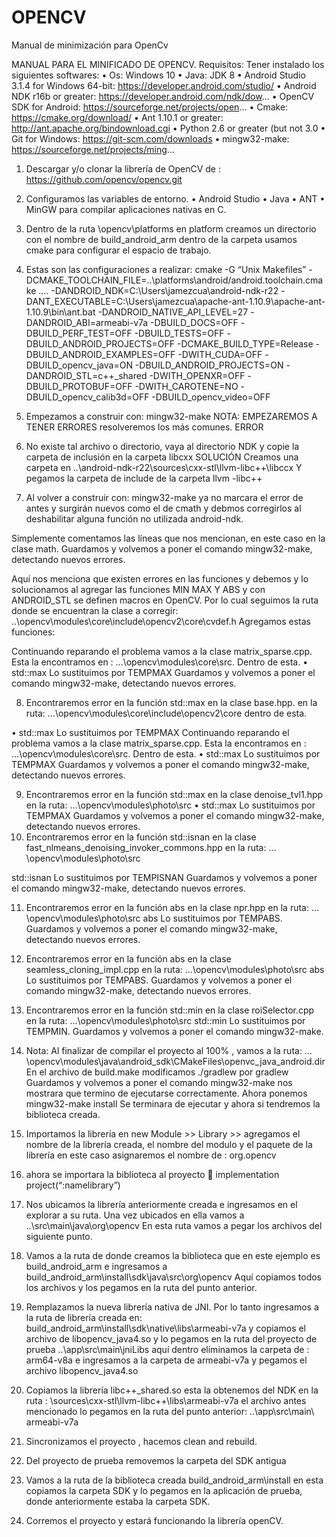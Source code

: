 # OPENCV
Manual de minimización para OpenCv


MANUAL PARA EL MINIFICADO DE OPENCV.
Requisitos:
Tener instalado los siguientes softwares:
•	Os: Windows 10
•	Java: JDK 8
•	Android Studio 3.1.4 for Windows 64-bit: https://developer.android.com/studio/
•	Android NDK r16b or greater: https://developer.android.com/ndk/dow...
•	OpenCV SDK for Android: https://sourceforge.net/projects/open...
•	Cmake: https://cmake.org/download/
•	Ant 1.10.1 or greater: http://ant.apache.org/bindownload.cgi
•	Python 2.6 or greater (but not 3.0
•	Git for Windows: https://git-scm.com/downloads
•	mingw32-make: https://sourceforge.net/projects/ming...


1.	Descargar y/o clonar la librería de OpenCV de : https://github.com/opencv/opencv.git
2.	Configuramos las variables de entorno.
•	Android Studio
•	Java
•	ANT
•	MinGW para compilar aplicaciones nativas en C.

3.	Dentro de la ruta \opencv\platforms en platform creamos un directorio con el nombre de build_android_arm dentro de la carpeta usamos  cmake para configurar el espacio de trabajo.
4.	 Estas son las configuraciones a realizar:
cmake -G “Unix Makefiles”
-DCMAKE_TOOLCHAIN_FILE=..\platforms\android/android.toolchain.cmake  ..\..
-DANDROID_NDK=C:\Users\jamezcua\android-ndk-r22
-DANT_EXECUTABLE=C:\Users\jamezcua\apache-ant-1.10.9\apache-ant-1.10.9\bin\ant.bat
-DANDROID_NATIVE_API_LEVEL=27
-DANDROID_ABI=armeabi-v7a
-DBUILD_DOCS=OFF
-DBUILD_PERF_TEST=OFF
-DBUILD_TESTS=OFF
-DBUILD_ANDROID_PROJECTS=OFF
-DCMAKE_BUILD_TYPE=Release
-DBUILD_ANDROID_EXAMPLES=OFF
-DWITH_CUDA=OFF
-DBUILD_opencv_java=ON
-DBUILD_ANDROID_PROJECTS=ON
-DANDROID_STL=c++_shared
-DWITH_OPENXR=OFF
-DBUILD_PROTOBUF=OFF
-DWITH_CAROTENE=NO
-DBUILD_opencv_calib3d=OFF
-DBUILD_opencv_video=OFF

5.	Empezamos a construir con: mingw32-make
NOTA: EMPEZAREMOS A TENER ERRORES resolveremos los más comunes.
ERROR
6.	No existe tal archivo o directorio, vaya al directorio NDK y copie la carpeta de inclusión en la carpeta libcxx
SOLUCIÓN
Creamos una carpeta en  ..\android-ndk-r22\sources\cxx-stl\llvm-libc++\libccx
Y pegamos la carpeta de include de la carpeta llvm -libc++
7.	Al volver a construir con: mingw32-make ya no marcara el error de antes y surgirán nuevos como el de cmath  y debmos corregirlos al deshabilitar alguna función no utilizada android-ndk.




Simplemente comentamos las líneas que nos mencionan, en este caso en la clase math.
Guardamos y volvemos a poner el comando mingw32-make, detectando nuevos errores.


Aquí nos menciona que existen errores en las funciones y debemos y lo solucionamos al agregar las funciones MIN MAX Y ABS y con ANDROID_STL se definen macros en OpenCV.
Por lo cual seguimos la ruta donde se encuentran la clase a corregir:
..\opencv\modules\core\include\opencv2\core\cvdef.h
Agregamos estas funciones:


Continuando reparando el problema vamos a la clase matrix_sparse.cpp. Esta la encontramos en : ...\opencv\modules\core\src. Dentro de esta.
•	std::max Lo sustituimos por TEMPMAX
Guardamos y volvemos a poner el comando mingw32-make, detectando nuevos errores.

8.	Encontraremos error en la función std::max  en la clase base.hpp. en la ruta: …\opencv\modules\core\include\opencv2\core dentro de esta.

•	std::max Lo sustituimos por TEMPMAX
Continuando reparando el problema vamos a la clase matrix_sparse.cpp. Esta la encontramos en : ...\opencv\modules\core\src. Dentro de esta.
•	std::max Lo sustituimos por TEMPMAX
Guardamos y volvemos a poner el comando mingw32-make, detectando nuevos errores.

9.	Encontraremos error en la función std::max  en la clase denoise_tvl1.hpp en la ruta: …\opencv\modules\photo\src
•	std::max Lo sustituimos por TEMPMAX
Guardamos y volvemos a poner el comando mingw32-make, detectando nuevos errores.
10.	Encontraremos error en la función std::isnan en la clase fast_nlmeans_denoising_invoker_commons.hpp  en la ruta: …\opencv\modules\photo\src

std::isnan Lo sustituimos por TEMPISNAN
Guardamos y volvemos a poner el comando mingw32-make, detectando nuevos errores.




11.	Encontraremos error en la función abs en la clase npr.hpp en la ruta: …\opencv\modules\photo\src
abs Lo sustituimos por TEMPABS.
Guardamos y volvemos a poner el comando mingw32-make, detectando nuevos errores.

12.	Encontraremos error en la función abs en la clase seamless_cloning_impl.cpp en la ruta: …\opencv\modules\photo\src
abs Lo sustituimos por TEMPABS.
Guardamos y volvemos a poner el comando mingw32-make, detectando nuevos errores.

13.	Encontraremos error en la función std::min en la clase roiSelector.cpp en la ruta: …\opencv\modules\photo\src
std::min Lo sustituimos por TEMPMIN.
Guardamos y volvemos a poner el comando mingw32-make.
14.	Nota: Al finalizar de compilar el proyecto al 100% , vamos a la ruta:
…\opencv\modules\java\android_sdk\CMakeFiles\openvc_java_android.dir\
En el archivo de build.make  modificamos  ./gradlew por gradlew
Guardamos y volvemos a poner el comando mingw32-make   nos mostrara que termino de ejecutarse correctamente. Ahora ponemos  mingw32-make install
Se terminara de ejecutar y ahora si tendremos la biblioteca creada.

15.	Importamos la librería   en new Module >> Library >> agregamos el nombre de la librería creada, el nombre del modulo y el paquete de la librería en este caso asignaremos el nombre de : org.opencv
16.	ahora se importara la biblioteca al proyecto  implementation project(“:namelibrary”)

17.	Nos ubicamos la librería anteriormente creada e ingresamos en el explorar a su ruta.
Una vez ubicados en ella vamos a  ..\src\main\java\org\opencv
En esta ruta vamos a pegar los archivos del siguiente punto.

18.	Vamos a la ruta de donde creamos la biblioteca que en este ejemplo es build_android_arm e ingresamos a build_android_arm\install\sdk\java\src\org\opencv
Aquí copiamos todos los archivos y los pegamos en la ruta del punto anterior.
19.	Remplazamos la nueva librería nativa de JNI. Por lo tanto ingresamos a la ruta de librería creada en: build_android_arm\install\sdk\native\libs\armeabi-v7a  y copiamos el archivo de libopencv_java4.so  y lo pegamos en  la ruta del proyecto de prueba  ..\app\src\main\jniLibs  aquí dentro eliminamos la carpeta de : arm64-v8a  e ingresamos a la carpeta de armeabi-v7a  y pegamos el archivo libopencv_java4.so

20.	Copiamos la librería  libc++_shared.so esta la obtenemos del NDK en la ruta :
\sources\cxx-stl\llvm-libc++\libs\armeabi-v7a  el archivo antes mencionado lo pegamos en la ruta del punto anterior: ..\app\src\main\ armeabi-v7a
21.	Sincronizamos el proyecto , hacemos clean and rebuild.
22.	Del proyecto de prueba removemos la carpeta del SDK antigua
23.	Vamos a la ruta de la biblioteca creada build_android_arm\install  en esta copiamos la carpeta SDK  y lo pegamos en la aplicación de prueba, donde anteriormente estaba la carpeta SDK.
24.	Corremos el proyecto y estará funcionando la librería openCV.

